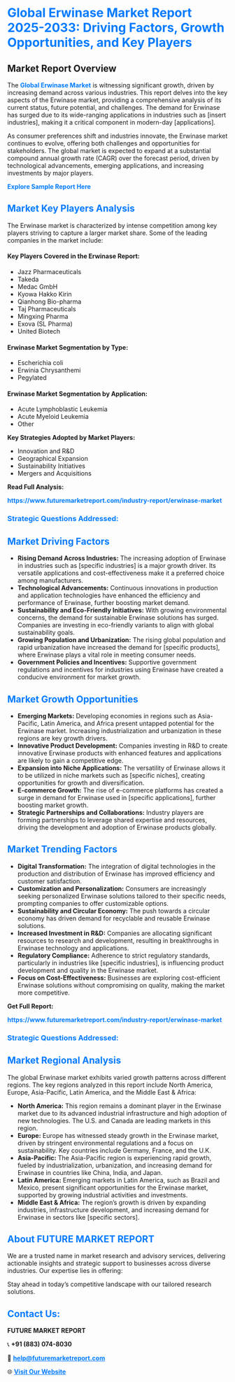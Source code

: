 <h1 style="color: #007BFF;">Global Erwinase Market Report 2025-2033: Driving Factors, Growth Opportunities, and Key Players</h1>

<section id="overview">
<h2>Market Report Overview</h2>
<p>The <a href="https://www.futuremarketreport.com/industry-report/erwinase-market" style="color: #007BFF; text-decoration: none;"><strong>Global Erwinase Market</strong></a> is witnessing significant growth, driven by increasing demand across various industries. This report delves into the key aspects of the Erwinase market, providing a comprehensive analysis of its current status, future potential, and challenges. The demand for Erwinase has surged due to its wide-ranging applications in industries such as [insert industries], making it a critical component in modern-day [applications].</p>
<p>As consumer preferences shift and industries innovate, the Erwinase market continues to evolve, offering both challenges and opportunities for stakeholders. The global market is expected to expand at a substantial compound annual growth rate (CAGR) over the forecast period, driven by technological advancements, emerging applications, and increasing investments by major players.</p>
</section>

<section id="overview">
<p><a href="https://www.futuremarketreport.com/request-sample/reportId=43951" style="color: #007BFF; text-decoration: none;"><strong>Explore Sample Report Here</strong></a></p>
</section>

<section id="key-players">
<h2 style="color: #007BFF;">Market Key Players Analysis</h2>
<p>The Erwinase market is characterized by intense competition among key players striving to capture a larger market share. Some of the leading companies in the market include:</p>
<h4>Key Players Covered in the Erwinase Report:</h4>
<ul><li>Jazz Pharmaceuticals</li><li>Takeda</li><li>Medac GmbH</li><li>Kyowa Hakko Kirin</li><li>Qianhong Bio-pharma</li><li>Taj Pharmaceuticals</li><li>Mingxing Pharma</li><li>Exova (SL Pharma)</li><li>United Biotech</li></ul>
<h4>Erwinase Market Segmentation by Type:</h4>
<ul><li>Escherichia coli</li><li>Erwinia Chrysanthemi</li><li>Pegylated</li></ul>

<h4>Erwinase Market Segmentation by Application:</h4>
<ul><li>Acute Lymphoblastic Leukemia</li><li>Acute Myeloid Leukemia</li><li>Other</li></ul>
<p><strong>Key Strategies Adopted by Market Players:</strong></p>
<ul>
<li>Innovation and R&D</li>
<li>Geographical Expansion</li>
<li>Sustainability Initiatives</li>
<li>Mergers and Acquisitions</li>
</ul>
</section>

<section>
<p><strong>Read Full Analysis: </strong></p><a href="https://www.futuremarketreport.com/industry-report/erwinase-market" style="color: #007BFF; text-decoration: none;"><strong>https://www.futuremarketreport.com/industry-report/erwinase-market</strong></a>
<h3 style="color: #007BFF;">Strategic Questions Addressed:</h3>
</section>

<section id="driving-factors">
<h2 style="color: #007BFF;">Market Driving Factors</h2>
<ul>
<li><strong>Rising Demand Across Industries:</strong> The increasing adoption of Erwinase in industries such as [specific industries] is a major growth driver. Its versatile applications and cost-effectiveness make it a preferred choice among manufacturers.</li>
<li><strong>Technological Advancements:</strong> Continuous innovations in production and application technologies have enhanced the efficiency and performance of Erwinase, further boosting market demand.</li>
<li><strong>Sustainability and Eco-Friendly Initiatives:</strong> With growing environmental concerns, the demand for sustainable Erwinase solutions has surged. Companies are investing in eco-friendly variants to align with global sustainability goals.</li>
<li><strong>Growing Population and Urbanization:</strong> The rising global population and rapid urbanization have increased the demand for [specific products], where Erwinase plays a vital role in meeting consumer needs.</li>
<li><strong>Government Policies and Incentives:</strong> Supportive government regulations and incentives for industries using Erwinase have created a conducive environment for market growth.</li>
</ul>
</section>

<section id="growth-opportunities">
<h2 style="color: #007BFF;">Market Growth Opportunities</h2>
<ul>
<li><strong>Emerging Markets:</strong> Developing economies in regions such as Asia-Pacific, Latin America, and Africa present untapped potential for the Erwinase market. Increasing industrialization and urbanization in these regions are key growth drivers.</li>
<li><strong>Innovative Product Development:</strong> Companies investing in R&D to create innovative Erwinase products with enhanced features and applications are likely to gain a competitive edge.</li>
<li><strong>Expansion into Niche Applications:</strong> The versatility of Erwinase allows it to be utilized in niche markets such as [specific niches], creating opportunities for growth and diversification.</li>
<li><strong>E-commerce Growth:</strong> The rise of e-commerce platforms has created a surge in demand for Erwinase used in [specific applications], further boosting market growth.</li>
<li><strong>Strategic Partnerships and Collaborations:</strong> Industry players are forming partnerships to leverage shared expertise and resources, driving the development and adoption of Erwinase products globally.</li>
</ul>
</section>

<section id="trending-factors">
<h2 style="color: #007BFF;">Market Trending Factors</h2>
<ul>
<li><strong>Digital Transformation:</strong> The integration of digital technologies in the production and distribution of Erwinase has improved efficiency and customer satisfaction.</li>
<li><strong>Customization and Personalization:</strong> Consumers are increasingly seeking personalized Erwinase solutions tailored to their specific needs, prompting companies to offer customizable options.</li>
<li><strong>Sustainability and Circular Economy:</strong> The push towards a circular economy has driven demand for recyclable and reusable Erwinase solutions.</li>
<li><strong>Increased Investment in R&D:</strong> Companies are allocating significant resources to research and development, resulting in breakthroughs in Erwinase technology and applications.</li>
<li><strong>Regulatory Compliance:</strong> Adherence to strict regulatory standards, particularly in industries like [specific industries], is influencing product development and quality in the Erwinase market.</li>
<li><strong>Focus on Cost-Effectiveness:</strong> Businesses are exploring cost-efficient Erwinase solutions without compromising on quality, making the market more competitive.</li>
</ul>
</section>

<section>
<p><strong>Get Full Report: </strong></p><a href="https://www.futuremarketreport.com/industry-report/erwinase-market" style="color: #007BFF; text-decoration: none;"><strong>https://www.futuremarketreport.com/industry-report/erwinase-market</strong></a>
<h3 style="color: #007BFF;">Strategic Questions Addressed:</h3>
</section>


<section id="regional-analysis">
<h2 style="color: #007BFF;">Market Regional Analysis</h2>
<p>The global Erwinase market exhibits varied growth patterns across different regions. The key regions analyzed in this report include North America, Europe, Asia-Pacific, Latin America, and the Middle East & Africa:</p>
<ul>
<li><strong>North America:</strong> This region remains a dominant player in the Erwinase market due to its advanced industrial infrastructure and high adoption of new technologies. The U.S. and Canada are leading markets in this region.</li>
<li><strong>Europe:</strong> Europe has witnessed steady growth in the Erwinase market, driven by stringent environmental regulations and a focus on sustainability. Key countries include Germany, France, and the U.K.</li>
<li><strong>Asia-Pacific:</strong> The Asia-Pacific region is experiencing rapid growth, fueled by industrialization, urbanization, and increasing demand for Erwinase in countries like China, India, and Japan.</li>
<li><strong>Latin America:</strong> Emerging markets in Latin America, such as Brazil and Mexico, present significant opportunities for the Erwinase market, supported by growing industrial activities and investments.</li>
<li><strong>Middle East & Africa:</strong> The region’s growth is driven by expanding industries, infrastructure development, and increasing demand for Erwinase in sectors like [specific sectors].</li>
</ul>
</section>

<footer>
<h2 style="color: #007BFF;">About FUTURE MARKET REPORT</h2>
<p>We are a trusted name in market research and advisory services, delivering actionable insights and strategic support to businesses across diverse industries. Our expertise lies in offering:</p>

<p>Stay ahead in today’s competitive landscape with our tailored research solutions.</p>

<h2 style="color: #007BFF;">Contact Us:</h2>
<p><strong>FUTURE MARKET REPORT</strong></p>
<p>📞 <strong>+91 (883) 074-8030</strong></p>
<p>📧 <strong><a href="mailto:help@futuremarketreport.com" style="color: #007BFF;">help@futuremarketreport.com</a></strong></p>
<p>🌐 <strong><a href="https://www.futuremarketreport.com/" style="color: #007BFF;">Visit Our Website</a></strong></p>
</footer>